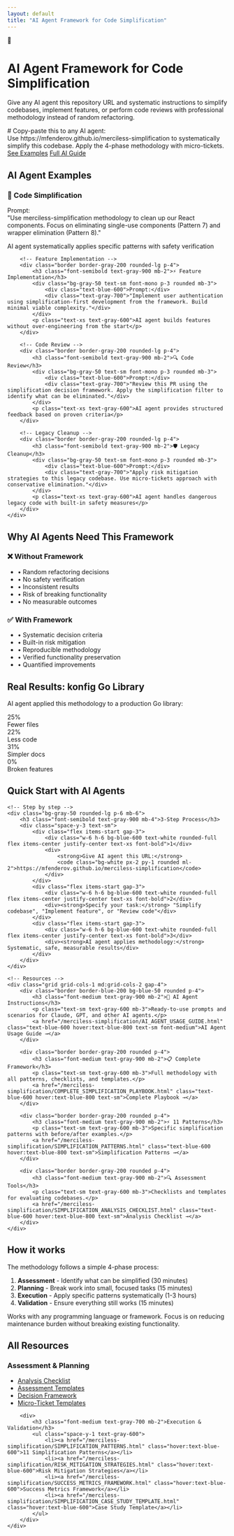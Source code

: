 ```yaml
---
layout: default
title: "AI Agent Framework for Code Simplification"
---
```


<!-- Hero Section -->
<div class="bg-blue-50 border border-blue-200 rounded-lg p-8 mb-8">
    <div class="flex items-start gap-4">
        <div class="text-4xl">🤖</div>
        <div>
            <h1 class="text-3xl font-bold text-gray-900 mb-4">AI Agent Framework for Code Simplification</h1>
            <p class="text-lg text-gray-700 mb-6">Give any AI agent this repository URL and systematic instructions to simplify codebases, implement features, or perform code reviews with professional methodology instead of random refactoring.</p>
            <div class="bg-gray-800 text-green-400 text-sm font-mono p-3 rounded mb-4">
                <div class="text-gray-400 mb-1"># Copy-paste this to any AI agent:</div>
                <div>Use https://mfenderov.github.io/merciless-simplification to systematically simplify this codebase. Apply the 4-phase methodology with micro-tickets.</div>
            </div>
            <div class="flex flex-col sm:flex-row gap-3 text-sm">
                <a href="#ai-agent-examples" class="bg-blue-600 text-white px-4 py-2 rounded hover:bg-blue-700">See Examples</a>
                <a href="/merciless-simplification/AI_AGENT_USAGE_GUIDE.html" class="bg-gray-600 text-white px-4 py-2 rounded hover:bg-gray-700">Full AI Guide</a>
            </div>
        </div>
    </div>
</div>

<!-- AI Agent Examples -->
<div id="ai-agent-examples" class="mb-8">
    <h2 class="text-xl font-semibold text-gray-900 mb-6">AI Agent Examples</h2>
    <div class="grid grid-cols-1 md:grid-cols-2 gap-6">
        <!-- Code Simplification -->
        <div class="border border-gray-200 rounded-lg p-4">
            <h3 class="font-semibold text-gray-900 mb-2">🧹 Code Simplification</h3>
            <div class="bg-gray-50 text-sm font-mono p-3 rounded mb-3">
                <div class="text-blue-600">Prompt:</div>
                <div class="text-gray-700">"Use merciless-simplification methodology to clean up our React components. Focus on eliminating single-use components (Pattern 7) and wrapper elimination (Pattern 8)."</div>
            </div>
            <p class="text-xs text-gray-600">AI agent systematically applies specific patterns with safety verification</p>
        </div>

        <!-- Feature Implementation -->
        <div class="border border-gray-200 rounded-lg p-4">
            <h3 class="font-semibold text-gray-900 mb-2">⚡ Feature Implementation</h3>
            <div class="bg-gray-50 text-sm font-mono p-3 rounded mb-3">
                <div class="text-blue-600">Prompt:</div>
                <div class="text-gray-700">"Implement user authentication using simplification-first development from the framework. Build minimal viable complexity."</div>
            </div>
            <p class="text-xs text-gray-600">AI agent builds features without over-engineering from the start</p>
        </div>

        <!-- Code Review -->
        <div class="border border-gray-200 rounded-lg p-4">
            <h3 class="font-semibold text-gray-900 mb-2">🔍 Code Review</h3>
            <div class="bg-gray-50 text-sm font-mono p-3 rounded mb-3">
                <div class="text-blue-600">Prompt:</div>
                <div class="text-gray-700">"Review this PR using the simplification decision framework. Apply the simplification filter to identify what can be eliminated."</div>
            </div>
            <p class="text-xs text-gray-600">AI agent provides structured feedback based on proven criteria</p>
        </div>

        <!-- Legacy Cleanup -->
        <div class="border border-gray-200 rounded-lg p-4">
            <h3 class="font-semibold text-gray-900 mb-2">🛡️ Legacy Cleanup</h3>
            <div class="bg-gray-50 text-sm font-mono p-3 rounded mb-3">
                <div class="text-blue-600">Prompt:</div>
                <div class="text-gray-700">"Apply risk mitigation strategies to this legacy codebase. Use micro-tickets approach with conservative elimination."</div>
            </div>
            <p class="text-xs text-gray-600">AI agent handles dangerous legacy code with built-in safety measures</p>
        </div>
    </div>
</div>

<!-- Why This Works -->
<div class="bg-yellow-50 border border-yellow-200 rounded-lg p-6 mb-8">
    <h2 class="text-xl font-semibold text-gray-900 mb-4">Why AI Agents Need This Framework</h2>
    <div class="grid grid-cols-1 md:grid-cols-2 gap-6 text-sm">
        <div>
            <h3 class="font-medium text-gray-900 mb-2">❌ Without Framework</h3>
            <ul class="text-gray-600 space-y-1">
                <li>• Random refactoring decisions</li>
                <li>• No safety verification</li>
                <li>• Inconsistent results</li>
                <li>• Risk of breaking functionality</li>
                <li>• No measurable outcomes</li>
            </ul>
        </div>
        <div>
            <h3 class="font-medium text-gray-900 mb-2">✅ With Framework</h3>
            <ul class="text-gray-600 space-y-1">
                <li>• Systematic decision criteria</li>
                <li>• Built-in risk mitigation</li>
                <li>• Reproducible methodology</li>
                <li>• Verified functionality preservation</li>
                <li>• Quantified improvements</li>
            </ul>
        </div>
    </div>
</div>

<!-- Case Study Results -->
<div class="bg-white border border-gray-200 rounded-lg p-6 mb-8">
    <h2 class="text-xl font-semibold text-gray-900 mb-4">Real Results: konfig Go Library</h2>
    <p class="text-gray-600 mb-4">AI agent applied this methodology to a production Go library:</p>
    <div class="grid grid-cols-2 md:grid-cols-4 gap-4 text-sm">
        <div class="text-center">
            <div class="text-lg font-semibold text-gray-700">25%</div>
            <div class="text-gray-500">Fewer files</div>
        </div>
        <div class="text-center">
            <div class="text-lg font-semibold text-gray-700">22%</div>
            <div class="text-gray-500">Less code</div>
        </div>
        <div class="text-center">
            <div class="text-lg font-semibold text-gray-700">31%</div>
            <div class="text-gray-500">Simpler docs</div>
        </div>
        <div class="text-center">
            <div class="text-lg font-semibold text-gray-700">0%</div>
            <div class="text-gray-500">Broken features</div>
        </div>
    </div>
</div>

<!-- Quick Start for AI Agents -->
<div id="getting-started" class="mb-8">
    <h2 class="text-xl font-semibold text-gray-900 mb-6">Quick Start with AI Agents</h2>
    
    <!-- Step by step -->
    <div class="bg-gray-50 rounded-lg p-6 mb-6">
        <h3 class="font-semibold text-gray-900 mb-4">3-Step Process</h3>
        <div class="space-y-3 text-sm">
            <div class="flex items-start gap-3">
                <div class="w-6 h-6 bg-blue-600 text-white rounded-full flex items-center justify-center text-xs font-bold">1</div>
                <div>
                    <strong>Give AI agent this URL:</strong> 
                    <code class="bg-white px-2 py-1 rounded ml-2">https://mfenderov.github.io/merciless-simplification</code>
                </div>
            </div>
            <div class="flex items-start gap-3">
                <div class="w-6 h-6 bg-blue-600 text-white rounded-full flex items-center justify-center text-xs font-bold">2</div>
                <div><strong>Specify your task:</strong> "Simplify codebase", "Implement feature", or "Review code"</div>
            </div>
            <div class="flex items-start gap-3">
                <div class="w-6 h-6 bg-blue-600 text-white rounded-full flex items-center justify-center text-xs font-bold">3</div>
                <div><strong>AI agent applies methodology:</strong> Systematic, safe, measurable results</div>
            </div>
        </div>
    </div>
    
    <!-- Resources -->
    <div class="grid grid-cols-1 md:grid-cols-2 gap-4">
        <div class="border border-blue-200 bg-blue-50 rounded p-4">
            <h3 class="font-medium text-gray-900 mb-2">🤖 AI Agent Instructions</h3>
            <p class="text-sm text-gray-600 mb-3">Ready-to-use prompts and scenarios for Claude, GPT, and other AI agents.</p>
            <a href="/merciless-simplification/AI_AGENT_USAGE_GUIDE.html" class="text-blue-600 hover:text-blue-800 text-sm font-medium">AI Agent Usage Guide →</a>
        </div>
        
        <div class="border border-gray-200 rounded p-4">
            <h3 class="font-medium text-gray-900 mb-2">📋 Complete Framework</h3>
            <p class="text-sm text-gray-600 mb-3">Full methodology with all patterns, checklists, and templates.</p>
            <a href="/merciless-simplification/COMPLETE_SIMPLIFICATION_PLAYBOOK.html" class="text-blue-600 hover:text-blue-800 text-sm">Complete Playbook →</a>
        </div>
        
        <div class="border border-gray-200 rounded p-4">
            <h3 class="font-medium text-gray-900 mb-2">⚡ 11 Patterns</h3>
            <p class="text-sm text-gray-600 mb-3">Specific simplification patterns with before/after examples.</p>
            <a href="/merciless-simplification/SIMPLIFICATION_PATTERNS.html" class="text-blue-600 hover:text-blue-800 text-sm">Simplification Patterns →</a>
        </div>
        
        <div class="border border-gray-200 rounded p-4">
            <h3 class="font-medium text-gray-900 mb-2">🔍 Assessment Tools</h3>
            <p class="text-sm text-gray-600 mb-3">Checklists and templates for evaluating codebases.</p>
            <a href="/merciless-simplification/SIMPLIFICATION_ANALYSIS_CHECKLIST.html" class="text-blue-600 hover:text-blue-800 text-sm">Analysis Checklist →</a>
        </div>
    </div>
</div>

<!-- Overview -->
<div class="mb-8">
    <h2 class="text-xl font-semibold text-gray-900 mb-4">How it works</h2>
    <div class="prose prose-gray max-w-none">
        <p>The methodology follows a simple 4-phase process:</p>
        <ol class="text-sm text-gray-600">
            <li><strong>Assessment</strong> - Identify what can be simplified (30 minutes)</li>
            <li><strong>Planning</strong> - Break work into small, focused tasks (15 minutes)</li> 
            <li><strong>Execution</strong> - Apply specific patterns systematically (1-3 hours)</li>
            <li><strong>Validation</strong> - Ensure everything still works (15 minutes)</li>
        </ol>
        <p class="text-sm text-gray-600">Works with any programming language or framework. Focus is on reducing maintenance burden without breaking existing functionality.</p>
    </div>
</div>

<!-- All Resources -->
<div class="border border-gray-200 rounded p-6">
    <h2 class="text-lg font-semibold text-gray-900 mb-4">All Resources</h2>
    <div class="grid grid-cols-1 md:grid-cols-2 gap-6 text-sm">
        <div>
            <h3 class="font-medium text-gray-700 mb-2">Assessment & Planning</h3>
            <ul class="space-y-1 text-gray-600">
                <li><a href="/merciless-simplification/SIMPLIFICATION_ANALYSIS_CHECKLIST.html" class="hover:text-blue-600">Analysis Checklist</a></li>
                <li><a href="/merciless-simplification/PROJECT_ASSESSMENT_TEMPLATES.html" class="hover:text-blue-600">Assessment Templates</a></li>
                <li><a href="/merciless-simplification/SIMPLIFICATION_DECISION_FRAMEWORK.html" class="hover:text-blue-600">Decision Framework</a></li>
                <li><a href="/merciless-simplification/MICRO_TICKET_TEMPLATES.html" class="hover:text-blue-600">Micro-Ticket Templates</a></li>
            </ul>
        </div>
        
        <div>
            <h3 class="font-medium text-gray-700 mb-2">Execution & Validation</h3>
            <ul class="space-y-1 text-gray-600">
                <li><a href="/merciless-simplification/SIMPLIFICATION_PATTERNS.html" class="hover:text-blue-600">11 Simplification Patterns</a></li>
                <li><a href="/merciless-simplification/RISK_MITIGATION_STRATEGIES.html" class="hover:text-blue-600">Risk Mitigation Strategies</a></li>
                <li><a href="/merciless-simplification/SUCCESS_METRICS_FRAMEWORK.html" class="hover:text-blue-600">Success Metrics Framework</a></li>
                <li><a href="/merciless-simplification/SIMPLIFICATION_CASE_STUDY_TEMPLATE.html" class="hover:text-blue-600">Case Study Template</a></li>
            </ul>
        </div>
    </div>
</div>
